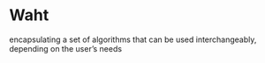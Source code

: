 # Waht
encapsulating a set of algorithms that can be used interchangeably, depending on the user’s needs
